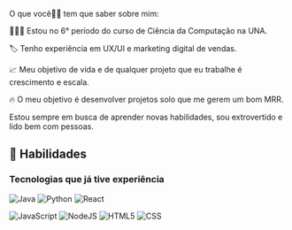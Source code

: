 <div align=left> 

 <p> 
O que você🫵🏻 tem que saber sobre mim: 

   👨🏻‍🎓 Estou no 6° período do curso de Ciência da Computação na UNA.

   🏷️ Tenho experiência em UX/UI e marketing digital de vendas.

   📈 Meu objetivo de vida e de qualquer projeto que eu trabalhe é crescimento e escala.

   🔥 O meu objetivo é desenvolver projetos solo que me gerem um bom MRR.
  
  
  Estou sempre em busca de aprender novas habilidades, sou extrovertido e lido bem com pessoas.
 </p>

## 🌟 Habilidades

<h3> Tecnologias que já tive experiência </h3>

![Java](https://img.shields.io/badge/java-%23ED8B00.svg?style=for-the-badge&logo=openjdk&logoColor=white)
![Python](https://img.shields.io/badge/python-3670A0?style=for-the-badge&logo=python&logoColor=ffdd54)
![React](https://img.shields.io/badge/React-20232A?style=for-the-badge&logo=react&logoColor=61DAFB)

![JavaScript](https://img.shields.io/badge/JavaScript-F7DF1E?style=for-the-badge&logo=javascript&logoColor=black)
![NodeJS](https://img.shields.io/badge/node.js-6DA55F?style=for-the-badge&logo=node.js&logoColor=white)
![HTML5](https://img.shields.io/badge/HTML5-E34F26?style=for-the-badge&logo=html5&logoColor=white)
![CSS](https://img.shields.io/badge/CSS3-1572B6?style=for-the-badge&logo=css3&logoColor=white)
 
 <div align="left" >
  <a href="https://github.com/Gabber28">
